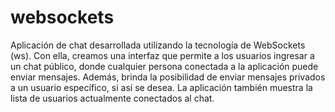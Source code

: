 # websockets
Aplicación de chat desarrollada utilizando la tecnología de WebSockets (ws). Con ella, creamos una interfaz que permite a los usuarios ingresar a un chat público, donde cualquier persona conectada a la aplicación puede enviar mensajes. Además, brinda la posibilidad de enviar mensajes privados a un usuario específico, si así se desea. La aplicación también muestra la lista de usuarios actualmente conectados al chat.
